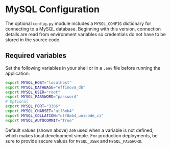 # MySQL Configuration

The optional `config.py` module includes a `MYSQL_CONFIG` dictionary for connecting to a MySQL database. Beginning with this version, connection details are read from environment variables so credentials do not have to be stored in the source code.

## Required variables

Set the following variables in your shell or in a `.env` file before running the application:

```bash
export MYSQL_HOST="localhost"
export MYSQL_DATABASE="effinova_db"
export MYSQL_USER="root"
export MYSQL_PASSWORD="password"
# Optional
export MYSQL_PORT="3306"
export MYSQL_CHARSET="utf8mb4"
export MYSQL_COLLATION="utf8mb4_unicode_ci"
export MYSQL_AUTOCOMMIT="True"
```

Default values (shown above) are used when a variable is not defined, which makes local development simple. For production deployments, be sure to provide secure values for `MYSQL_USER` and `MYSQL_PASSWORD`.
